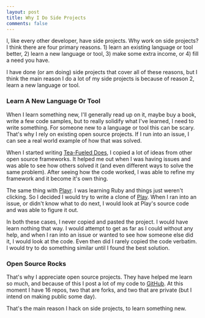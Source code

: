 ```yaml
---
layout: post
title: Why I Do Side Projects
comments: false
---
```

I, like every other developer, have side projects. Why work on side projects? I think there are four primary reasons. 1) learn an existing language or tool better, 2) learn a new language or tool, 3) make some extra income, or 4) fill a need you have.

I have done (or am doing) side projects that cover all of these reasons, but I think the main reason I do a lot of my side projects is because of reason 2, learn a new language or tool.

### Learn A New Language Or Tool

When I learn something new, I'll generally read up on it, maybe buy a book, write a few code samples, but to really solidify what I've learned, I need to write something. For someone new to a language or tool this can be scary. That's why I rely on existing open source projects. If I run into an issue, I can see a real world example of how that was solved.

When I started writing [Tea-Fueled Does](https://github.com/mloberg/Tea-Fueled-Does), I copied a lot of ideas from other open source frameworks. It helped me out when I was having issues and was able to see how others solved it (and even different ways to solve the same problem). After seeing how the code worked, I was able to refine my framework and it become it's own thing.

The same thing with [Playr](https://github.com/mloberg/Playr). I was learning Ruby and things just weren't clicking. So I decided I would try to write a clone of [Play](https://github.com/play/play). When I ran into an issue, or didn't know what to do next, I would look at Play's source code and was able to figure it out.

In both these cases, I never copied and pasted the project. I would have learn nothing that way. I would attempt to get as far as I could without any help, and when I ran into an issue or wanted to see how someone else did it, I would look at the code. Even then did I rarely copied the code verbatim. I would try to do something similar until I found the best solution.

### Open Source Rocks

That's why I appreciate open source projects. They have helped me learn so much, and because of this I post a lot of my code to [GitHub](https://github.com/mloberg). At this moment I have 16 repos, two that are forks, and two that are private (but I intend on making public some day).

That's the main reason I hack on side projects, to learn something new.
